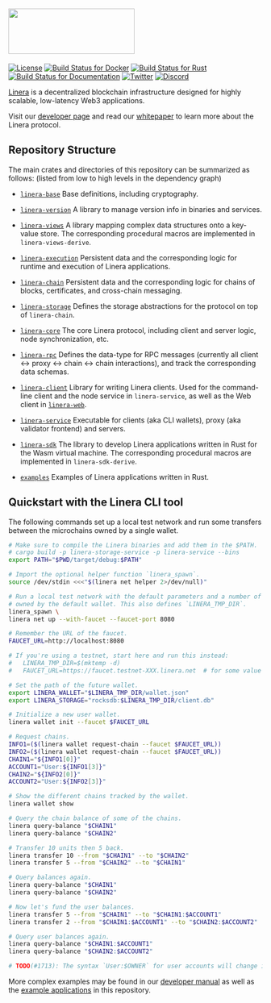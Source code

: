 # <img src="https://github.com/linera-io/linera-protocol/assets/1105398/fe08c941-93af-4114-bb83-bcc0eaec95f9" width="250" height="90" />

[![License](https://img.shields.io/badge/license-Apache-green.svg)](LICENSE)
[![Build Status for Docker](https://github.com/linera-io/linera-protocol/actions/workflows/docker.yml/badge.svg)](https://github.com/linera-io/linera-protocol/actions/workflows/docker.yml)
[![Build Status for Rust](https://github.com/linera-io/linera-protocol/actions/workflows/rust.yml/badge.svg)](https://github.com/linera-io/linera-protocol/actions/workflows/rust.yml)
[![Build Status for Documentation](https://github.com/linera-io/linera-protocol/actions/workflows/documentation.yml/badge.svg)](https://github.com/linera-io/linera-protocol/actions/workflows/documentation.yml)
[![Twitter](https://img.shields.io/twitter/follow/linera_io)](https://x.com/linera_io)
[![Discord](https://img.shields.io/discord/984941796272521226)](https://discord.com/invite/linera)

<!-- [![Build Status for Kubernetes](https://github.com/linera-io/linera-protocol/actions/workflows/kubernetes.yml/badge.svg)](https://github.com/linera-io/linera-protocol/actions/workflows/kubernetes.yml) -->

[Linera](https://linera.io) is a decentralized blockchain infrastructure designed for highly scalable,
low-latency Web3 applications.

Visit our [developer page](https://linera.dev) and read our
[whitepaper](https://linera.io/whitepaper) to learn more about the Linera protocol.

## Repository Structure

The main crates and directories of this repository can be summarized as follows: (listed
from low to high levels in the dependency graph)

* [`linera-base`](https://linera-io.github.io/linera-protocol/linera_base/index.html) Base
  definitions, including cryptography.

* [`linera-version`](https://linera-io.github.io/linera-protocol/linera_version/index.html)
  A library to manage version info in binaries and services.

* [`linera-views`](https://linera-io.github.io/linera-protocol/linera_views/index.html) A
  library mapping complex data structures onto a key-value store. The corresponding
  procedural macros are implemented in `linera-views-derive`.

* [`linera-execution`](https://linera-io.github.io/linera-protocol/linera_execution/index.html)
  Persistent data and the corresponding logic for runtime and execution of Linera
  applications.

* [`linera-chain`](https://linera-io.github.io/linera-protocol/linera_chain/index.html)
  Persistent data and the corresponding logic for chains of blocks, certificates, and
  cross-chain messaging.

* [`linera-storage`](https://linera-io.github.io/linera-protocol/linera_storage/index.html)
  Defines the storage abstractions for the protocol on top of `linera-chain`.

* [`linera-core`](https://linera-io.github.io/linera-protocol/linera_core/index.html) The
  core Linera protocol, including client and server logic, node synchronization, etc.

* [`linera-rpc`](https://linera-io.github.io/linera-protocol/linera_rpc/index.html)
  Defines the data-type for RPC messages (currently all client &#x2194; proxy &#x2194;
  chain &#x2194; chain interactions), and track the corresponding data schemas.

* [`linera-client`](https://linera-io.github.io/linera-protocol/linera_client/index.html)
  Library for writing Linera clients.  Used for the command-line
  client and the node service in `linera-service`, as well as the Web
  client in [`linera-web`](https://github.com/linera-io/linera-web/).

* [`linera-service`](https://linera-io.github.io/linera-protocol/linera_service/index.html)
  Executable for clients (aka CLI wallets), proxy (aka validator frontend) and servers.

* [`linera-sdk`](https://linera-io.github.io/linera-protocol/linera_sdk/index.html) The
  library to develop Linera applications written in Rust for the Wasm virtual machine. The
  corresponding procedural macros are implemented in `linera-sdk-derive`.

* [`examples`](./examples) Examples of Linera applications written in Rust.


## Quickstart with the Linera CLI tool

The following commands set up a local test network and run some transfers between the
microchains owned by a single wallet.

```bash
# Make sure to compile the Linera binaries and add them in the $PATH.
# cargo build -p linera-storage-service -p linera-service --bins
export PATH="$PWD/target/debug:$PATH"

# Import the optional helper function `linera_spawn`.
source /dev/stdin <<<"$(linera net helper 2>/dev/null)"

# Run a local test network with the default parameters and a number of microchains
# owned by the default wallet. This also defines `LINERA_TMP_DIR`.
linera_spawn \
linera net up --with-faucet --faucet-port 8080

# Remember the URL of the faucet.
FAUCET_URL=http://localhost:8080

# If you're using a testnet, start here and run this instead:
#   LINERA_TMP_DIR=$(mktemp -d)
#   FAUCET_URL=https://faucet.testnet-XXX.linera.net  # for some value XXX

# Set the path of the future wallet.
export LINERA_WALLET="$LINERA_TMP_DIR/wallet.json"
export LINERA_STORAGE="rocksdb:$LINERA_TMP_DIR/client.db"

# Initialize a new user wallet.
linera wallet init --faucet $FAUCET_URL

# Request chains.
INFO1=($(linera wallet request-chain --faucet $FAUCET_URL))
INFO2=($(linera wallet request-chain --faucet $FAUCET_URL))
CHAIN1="${INFO1[0]}"
ACCOUNT1="User:${INFO1[3]}"
CHAIN2="${INFO2[0]}"
ACCOUNT2="User:${INFO2[3]}"

# Show the different chains tracked by the wallet.
linera wallet show

# Query the chain balance of some of the chains.
linera query-balance "$CHAIN1"
linera query-balance "$CHAIN2"

# Transfer 10 units then 5 back.
linera transfer 10 --from "$CHAIN1" --to "$CHAIN2"
linera transfer 5 --from "$CHAIN2" --to "$CHAIN1"

# Query balances again.
linera query-balance "$CHAIN1"
linera query-balance "$CHAIN2"

# Now let's fund the user balances.
linera transfer 5 --from "$CHAIN1" --to "$CHAIN1:$ACCOUNT1"
linera transfer 2 --from "$CHAIN1:$ACCOUNT1" --to "$CHAIN2:$ACCOUNT2"

# Query user balances again.
linera query-balance "$CHAIN1:$ACCOUNT1"
linera query-balance "$CHAIN2:$ACCOUNT2"

# TODO(#1713): The syntax `User:$OWNER` for user accounts will change in the future.
```

More complex examples may be found in our [developer manual](https://linera.dev) as well
as the [example applications](./examples) in this repository.
